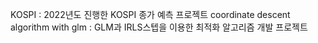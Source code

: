 KOSPI : 2022년도 진행한 KOSPI 종가 예측 프로젝트
coordinate descent algorithm with glm : GLM과 IRLS스텝을 이용한 최적화 알고리즘 개발 프로젝트
